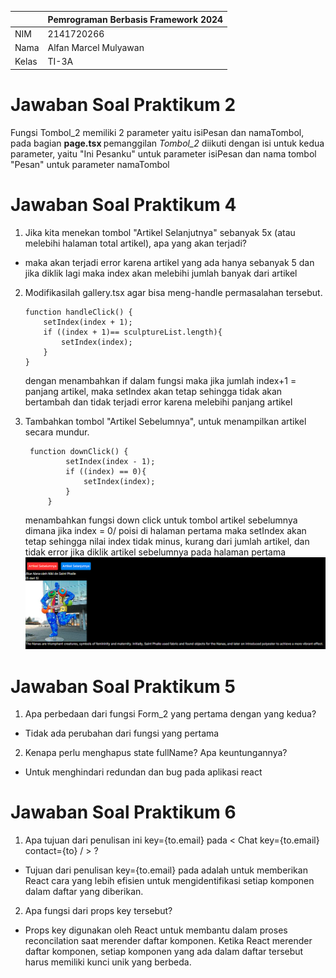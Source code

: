 |  | Pemrograman Berbasis Framework 2024 |
| ----------- | --------- |
| NIM | 2141720266 |
| Nama | Alfan Marcel Mulyawan |
| Kelas | TI-3A |

# Jawaban Soal Praktikum 2
Fungsi Tombol_2 memiliki 2 parameter yaitu isiPesan dan namaTombol, pada bagian <b>page.tsx </b> pemanggilan <i>Tombol_2</i> diikuti dengan isi untuk kedua parameter, yaitu "Ini Pesanku" untuk parameter isiPesan dan nama tombol "Pesan" untuk parameter namaTombol

# Jawaban Soal Praktikum 4
 1. Jika kita menekan tombol "Artikel Selanjutnya" sebanyak 5x (atau melebihi halaman total artikel), apa yang akan terjadi?

 - maka akan terjadi error karena artikel yang ada hanya sebanyak 5 dan jika diklik lagi maka index akan melebihi jumlah banyak dari artikel

 2. Modifikasilah gallery.tsx agar bisa meng-handle permasalahan tersebut.

        function handleClick() {
            setIndex(index + 1);
            if ((index + 1)== sculptureList.length){
                setIndex(index);
            }
        }
    dengan menambahkan if dalam fungsi maka jika jumlah index+1 = panjang artikel, maka setIndex akan tetap sehingga tidak akan bertambah dan tidak terjadi error karena melebihi panjang artikel

3. Tambahkan tombol "Artikel Sebelumnya", untuk menampilkan artikel secara mundur.

        function downClick() {
                setIndex(index - 1);
                if ((index) == 0){
                    setIndex(index);
                }
            }
    menambahkan fungsi down click untuk tombol artikel sebelumnya dimana jika index = 0/ poisi di halaman pertama maka setIndex akan tetap sehingga nilai index tidak minus, kurang dari jumlah artikel, dan tidak error jika diklik artikel sebelumnya pada halaman pertama
![round](assets/01.png)

# Jawaban Soal Praktikum 5
1. Apa perbedaan dari fungsi Form_2 yang pertama dengan yang kedua?

- Tidak ada perubahan dari fungsi yang pertama

2. Kenapa perlu menghapus state fullName? Apa keuntungannya?

- Untuk menghindari redundan dan bug pada aplikasi react

# Jawaban Soal Praktikum 6
1. Apa tujuan dari penulisan ini key={to.email} pada < Chat key={to.email} contact={to} / > ?

- Tujuan dari penulisan key={to.email} pada <Chat key={to.email} contact={to} /> adalah untuk memberikan React cara yang lebih efisien untuk mengidentifikasi setiap komponen dalam daftar yang diberikan.

2. Apa fungsi dari props key tersebut?

- Props key digunakan oleh React untuk membantu dalam proses reconcilation saat merender daftar komponen. Ketika React merender daftar komponen, setiap komponen yang ada dalam daftar tersebut harus memiliki kunci unik yang berbeda.